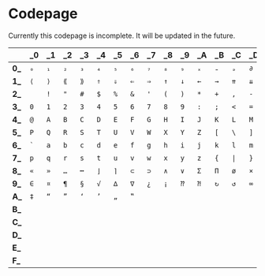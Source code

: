 # Codepage

Currently this codepage is incomplete. It will be updated in the future.


|   |\_0|\_1|\_2|\_3|\_4|\_5|\_6|\_7|\_8|\_9|\_A|\_B|\_C|\_D|\_E|\_F
|---|---|---|---|---|---|---|---|---|---|---|---|---|---|---|---|---
|**0\_**|`₀`|`₁`|`₂`|`₃`|`₄`|`₅`|`₆`|`₇`|`₈`|`₉`|`ₓ`|`₌`|`ₔ`|`∂`|`€`|`₵`
|**1\_**|`⟨`|`⟩`|`⟪`|`⟫`|`⇑`|`⇓`|`⇐`|`⇒`|`↑`|`↓`|`←`|`→`|`⇈`|`⇊`|`⇇`|`⇉`
|**2\_**|<code> </code>|`!`|`"`|`#`|`$`|`%`|`&`|`'`|`(`|`)`|`*`|`+`|`,`|`-`|`.`|`/`
|**3\_**|`0`|`1`|`2`|`3`|`4`|`5`|`6`|`7`|`8`|`9`|`:`|`;`|`<`|`=`|`>`|`?`
|**4\_**|`@`|`A`|`B`|`C`|`D`|`E`|`F`|`G`|`H`|`I`|`J`|`K`|`L`|`M`|`N`|`O`
|**5\_**|`P`|`Q`|`R`|`S`|`T`|`U`|`V`|`W`|`X`|`Y`|`Z`|`[`|`\`|`]`|`^`|`_`
|**6\_**|<code>`</code>|`a`|`b`|`c`|`d`|`e`|`f`|`g`|`h`|`i`|`j`|`k`|`l`|`m`|`n`|`o`
|**7\_**|`p`|`q`|`r`|`s`|`t`|`u`|`v`|`w`|`x`|`y`|`z`|`{`|`\|`|`}`|`~`|\n
|**8\_**|`«`|`»`|`…`|`┅`|`⌋`|`⌉`|`⊂`|`⊃`|`∧`|`∨`|`Σ`|`Π`|`ø`|`×`|`÷`|`−`
|**9\_**|`∈`|`¤`|`¶`|`§`|`√`|`∆`|`∇`|`¿`|`¡`|`⁇`|`⁈`|`↻`|`↺`|`∞`|`¦`|`†`
|**A\_**|`‡`|`“`|`”`|`‘`|`’`|`„`|`‟`
|**B\_**|
|**C\_**|
|**D\_**|
|**E\_**|
|**F\_**|
